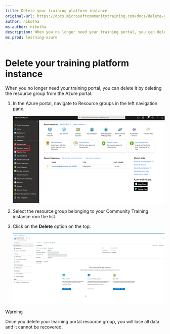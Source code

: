 ```yaml
---
title: Delete your training platform instance
original-url: https://docs.microsoftcommunitytraining.com/docs/delete-your-training-instance
author: nikotha
ms.author: nikotha
description: When you no longer need your training portal, you can delete it by deleting the resource group from the Azure portal.
ms.prod: learning-azure
---
```


# Delete your training platform instance

When you no longer need your training portal, you can delete it by deleting the resource group from the Azure portal.

1. In the Azure portal, navigate to Resource groups in the left navigation pane.

   ![Navigate Resource groups](../../media/image%2823%29.png)

1. Select the resource group belonging to your Community Training instance rom the list.


1. Click on the **Delete** option on the top.

   ![Delete_Instance](../../media/Delete_Instance.png)

> [!WARNING]  
> Once you delete your learning portal resource group, you will lose all data and it cannot be recovered.
